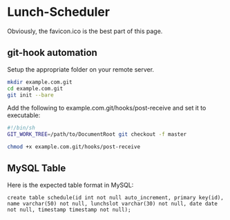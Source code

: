Lunch-Scheduler
===============

Obviously, the favicon.ico is the best part of this page.

## git-hook automation

Setup the appropriate folder on your remote server.

```bash
mkdir example.com.git
cd example.com.git
git init --bare
```

Add the following to example.com.git/hooks/post-receive and set it to executable:

```sh
#!/bin/sh
GIT_WORK_TREE=/path/to/DocumentRoot git checkout -f master
```

```bash
chmod +x example.com.git/hooks/post-receive
```

## MySQL Table

Here is the expected table format in MySQL:

```mysql
create table schedule(id int not null auto_increment, primary key(id), name varchar(50) not null, lunchslot varchar(30) not null, date date not null, timestamp timestamp not null);
```
